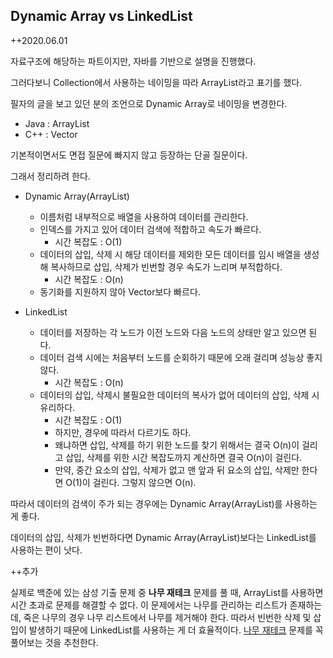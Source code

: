 ## Dynamic Array vs LinkedList

++2020.06.01

자료구조에 해당하는 파트이지만, 자바를 기반으로 설명을 진행했다. 

그러다보니 Collection에서 사용하는 네이밍을 따라 ArrayList라고 표기를 했다. 

필자의 글을 보고 있던 분의 조언으로 Dynamic Array로 네이밍을 변경한다.

- Java : ArrayList
- C++ : Vector

기본적이면서도 면접 질문에 빠지지 않고 등장하는 단골 질문이다. 

그래서 정리하려 한다.


- Dynamic Array(ArrayList)
  - 이름처럼 내부적으로 배열을 사용하여 데이터를 관리한다.
  - 인덱스를 가지고 있어 데이터 검색에 적합하고 속도가 빠르다.
    - 시간 복잡도 : O(1)
  - 데이터의 삽입, 삭제 시 해당 데이터를 제외한 모든 데이터를 임시 배열을 생성해 복사하므로 삽입, 삭제가 빈번할 경우 속도가 느리며 부적합하다.
    - 시간 복잡도 : O(n)
  - 동기화를 지원하지 않아 Vector보다 빠르다. 



- LinkedList
  - 데이터를 저장하는 각 노드가 이전 노드와 다음 노드의 상태만 알고 있으면 된다.
  - 데이터 검색 시에는 처음부터 노드를 순회하기 때문에 오래 걸리며 성능상 좋지 않다. 
    - 시간 복잡도 : O(n)
  - 데이터의 삽입, 삭제시 불필요한 데이터의 복사가 없어 데이터의 삽입, 삭제 시 유리하다.
    - 시간 복잡도 : O(1)
    - 하지만, 경우에 따라서 다르기도 하다.
    - 왜냐하면 삽입, 삭제를 하기 위한 노드를 찾기 위해서는 결국 O(n)이 걸리고 삽입, 삭제를 위한 시간 복잡도까지 계산하면 결국 O(n)이 걸린다.
    - 만약, 중간 요소의 삽입, 삭제가 없고 맨 앞과 뒤 요소의 삽입, 삭제만 한다면 O(1)이 걸린다. 그렇지 않으면 O(n).



따라서 데이터의 검색이 주가 되는 경우에는 Dynamic Array(ArrayList)를 사용하는 게 좋다. 

데이터의 삽입, 삭제가 빈번하다면 Dynamic Array(ArrayList)보다는 LinkedList를 사용하는 편이 낫다.

++추가

실제로 백준에 있는 삼성 기출 문제 중 **나무 재테크** 문제를 풀 때, ArrayList를 사용하면 시간 초과로 문제를 해결할 수 없다. 이 문제에서는 나무를 관리하는 리스트가 존재하는데, 죽은 나무의 경우 나무 리스트에서 나무를 제거해야 한다. 따라서 빈번한 삭제 및 삽입이 발생하기 때문에 LinkedList를 사용하는 게 더 효율적이다. 
[나무 재테크](https://www.acmicpc.net/problem/16235) 문제를 꼭 풀어보는 것을 추천한다.



